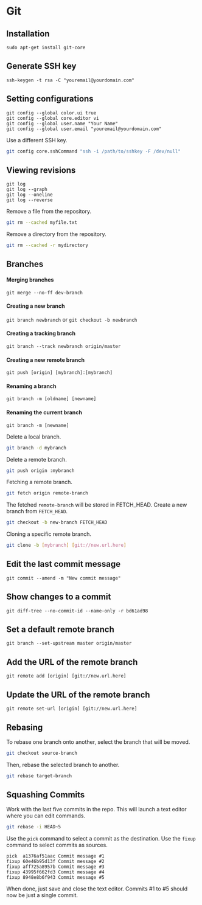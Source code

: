 Git 
===

## Installation
`sudo apt-get install git-core`

## Generate SSH key
`ssh-keygen -t rsa -C "youremail@yourdomain.com"`

## Setting configurations
    git config --global color.ui true
    git config --global core.editor vi
    git config --global user.name "Your Name"
    git config --global user.email "youremail@yourdomain.com"

Use a different SSH key.

```bash
git config core.sshCommand "ssh -i /path/to/sshkey -F /dev/null"
```

## Viewing revisions
    git log
    git log --graph
    git log --oneline
    git log --reverse


Remove a file from the repository.

```sh
git rm --cached myfile.txt
```

Remove a directory from the repository.

```sh
git rm --cached -r mydirectory
```


Branches
--------------------------------------------------
#### Merging branches
`git merge --no-ff dev-branch`

#### Creating a new branch
`git branch newbranch` or `git checkout -b newbranch`

#### Creating a tracking branch
`git branch --track newbranch origin/master`

#### Creating a new remote branch
`git push [origin] [mybranch]:[mybranch]`

#### Renaming a branch
`git branch -m [oldname] [newname]`

#### Renaming the current branch
`git branch -m [newname]`

Delete a local branch.

```sh
git branch -d mybranch
```

Delete a remote branch.

```sh
git push origin :mybranch
```

Fetching a remote branch.

```sh
git fetch origin remote-branch
```

The fetched `remote-branch` will be stored in FETCH_HEAD. Create a new branch from `FETCH_HEAD`.

```sh
git checkout -b new-branch FETCH_HEAD
```

Cloning a specific remote branch.

```sh
git clone -b [mybranch] [git://new.url.here]
```

## Edit the last commit message
`git commit --amend -m "New commit message"`

## Show changes to a commit
`git diff-tree --no-commit-id --name-only -r bd61ad98`

## Set a default remote branch
`git branch --set-upstream master origin/master`


## Add the URL of the remote branch
`git remote add [origin] [git://new.url.here]`

## Update the URL of the remote branch
`git remote set-url [origin] [git://new.url.here]`


Rebasing
--------------------------------------------------

To rebase one branch onto another, select the branch that will be moved.

```bash
git checkout source-branch
```

Then, rebase the selected branch to another.

```bash
git rebase target-branch
```


Squashing Commits
--------------------------------------------------

Work with the last five commits in the repo. This will launch a text editor where you can edit commands.

```bash
git rebase -i HEAD~5
```

Use the `pick` command to select a commit as the destination. Use the `fixup` command to select commits as sources.

```
pick  a1376af51aac Commit message #1
fixup 60e46b95d13f Commit message #2
fixup aff725a8957b Commit message #3
fixup 43995f662fd3 Commit message #4
fixup 8948e8b6f943 Commit message #5
```

When done, just save and close the text editor. Commits #1 to #5 should now be just a single commit.